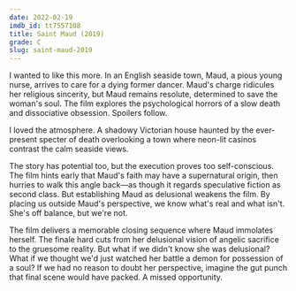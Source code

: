 ```yaml
---
date: 2022-02-19
imdb_id: tt7557108
title: Saint Maud (2019)
grade: C
slug: saint-maud-2019
---
```


I wanted to like this more. In an English seaside town, Maud, a pious young nurse, arrives to care for a dying former dancer. Maud's charge ridicules her religious sincerity, but Maud remains resolute, determined to save the woman's soul. The film explores the psychological horrors of a slow death and dissociative obsession. Spoilers follow.

<!-- end -->

I loved the atmosphere. A shadowy Victorian house haunted by the ever-present specter of death overlooking a town where neon-lit casinos contrast the calm seaside views.

The story has potential too, but the execution proves too self-conscious. The film hints early that Maud's faith may have a supernatural origin, then hurries to walk this angle back—as though it regards speculative fiction as second class. But establishing Maud as delusional weakens the film. By placing us outside Maud's perspective, we know what's real and what isn't. She's off balance, but we're not.

The film delivers a memorable closing sequence where Maud immolates herself. The finale hard cuts from her delusional vision of angelic sacrifice to the gruesome reality. But what if we didn't know she was delusional? What if we thought we'd just watched her battle a demon for possession of a soul? If we had no reason to doubt her perspective, imagine the gut punch that final scene would have packed. A missed opportunity.